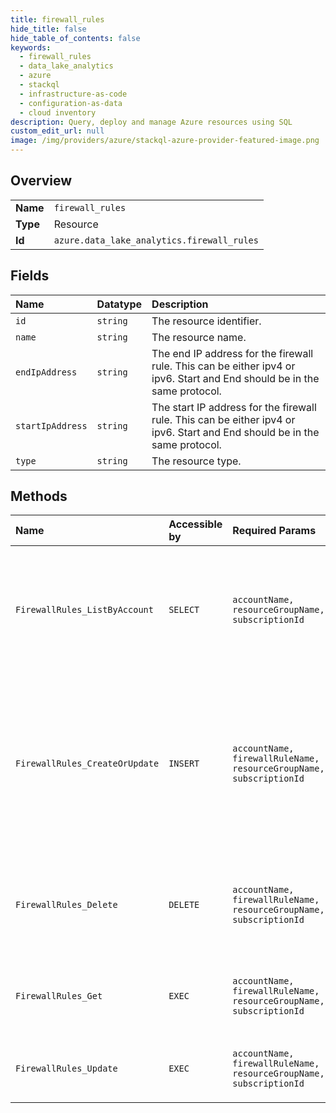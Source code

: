 ```yaml
---
title: firewall_rules
hide_title: false
hide_table_of_contents: false
keywords:
  - firewall_rules
  - data_lake_analytics
  - azure    
  - stackql
  - infrastructure-as-code
  - configuration-as-data
  - cloud inventory
description: Query, deploy and manage Azure resources using SQL
custom_edit_url: null
image: /img/providers/azure/stackql-azure-provider-featured-image.png
---
```

  
    

## Overview
<table><tbody>
<tr><td><b>Name</b></td><td><code>firewall_rules</code></td></tr>
<tr><td><b>Type</b></td><td>Resource</td></tr>
<tr><td><b>Id</b></td><td><code>azure.data_lake_analytics.firewall_rules</code></td></tr>
</tbody></table>

## Fields
| Name | Datatype | Description |
|:-----|:---------|:------------|
| `id` | `string` | The resource identifier. |
| `name` | `string` | The resource name. |
| `endIpAddress` | `string` | The end IP address for the firewall rule. This can be either ipv4 or ipv6. Start and End should be in the same protocol. |
| `startIpAddress` | `string` | The start IP address for the firewall rule. This can be either ipv4 or ipv6. Start and End should be in the same protocol. |
| `type` | `string` | The resource type. |
## Methods
| Name | Accessible by | Required Params | Description |
|:-----|:--------------|:----------------|:------------|
| `FirewallRules_ListByAccount` | `SELECT` | `accountName, resourceGroupName, subscriptionId` | Lists the Data Lake Analytics firewall rules within the specified Data Lake Analytics account. |
| `FirewallRules_CreateOrUpdate` | `INSERT` | `accountName, firewallRuleName, resourceGroupName, subscriptionId` | Creates or updates the specified firewall rule. During update, the firewall rule with the specified name will be replaced with this new firewall rule. |
| `FirewallRules_Delete` | `DELETE` | `accountName, firewallRuleName, resourceGroupName, subscriptionId` | Deletes the specified firewall rule from the specified Data Lake Analytics account |
| `FirewallRules_Get` | `EXEC` | `accountName, firewallRuleName, resourceGroupName, subscriptionId` | Gets the specified Data Lake Analytics firewall rule. |
| `FirewallRules_Update` | `EXEC` | `accountName, firewallRuleName, resourceGroupName, subscriptionId` | Updates the specified firewall rule. |
